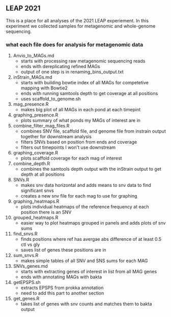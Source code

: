 ## LEAP 2021
This is a place for all analyses of the 2021 LEAP experiement. In this experiment we collected samples for metagenomic and whole-genome sequencing.

### what each file does for analysis for metagenomic data
1. Anvio_to_MAGs.md
      + starts with processing raw metagenomic sequencing reads
      + ends with dereplicating refined MAGs
      + output of one step is in renaming_bins_output.txt
2. inStrain_MAGs.md
      + starts with building bowtie index of all MAGs for competetive mapping with Bowtie2
      + ends with running samtools depth to get coverage at all positions
      + uses scaffold_to_genome.sh
3. mag_presence.R
      + makes big plot of all MAGs in each pond at each timepint
4. graphing_presence.R
      + plots summary of what ponds my MAGs of interest are in
5. combine_filter_mag_files.R
      + combines SNV file, scaffold file, and genome file from instrain output together for downstream analysis
      + filters SNVs based on position from ends and coverage
      + filters out timepoints I won't use downstream
7. graphing_coverage.R
      + plots scaffold coverage for each mag of interest
8. combine_depth.R
      + combines the samtools depth output with the inStrain output to get depth at all positions
9. SNVs.R
      + makes snv data horizontal and adds means to snv data to find significant snvs
      + creates a new snv file for each mag to use for graphing
10. graphing_heatmaps.R
      + plots individual heatmaps of the reference frequency at each position there is an SNV 
11. grouped_heatmaps.R
      + easier way to plot heatmaps grouped in panels and adds plots of snv sums
12. find_snvs.R
      + finds positions where ref has avergae abs difference of at least 0.5 ctl vs gly
      + saves list of genes these positions are in
13. sum_snvs.R
      + makes simple tables of all SNV and SNS sums for each MAG
14. SNVs_genes.md
      + starts with extracting genes of interest in list from all MAG genes
      + ends with annotating MAGs with bakta
15. getEPSPS.sh
      + extracts EPSPS from prokka annotation 
      + need to add this part to another section
16. get_genes.R
      + takes list of genes with snv counts and matches them to bakta output

